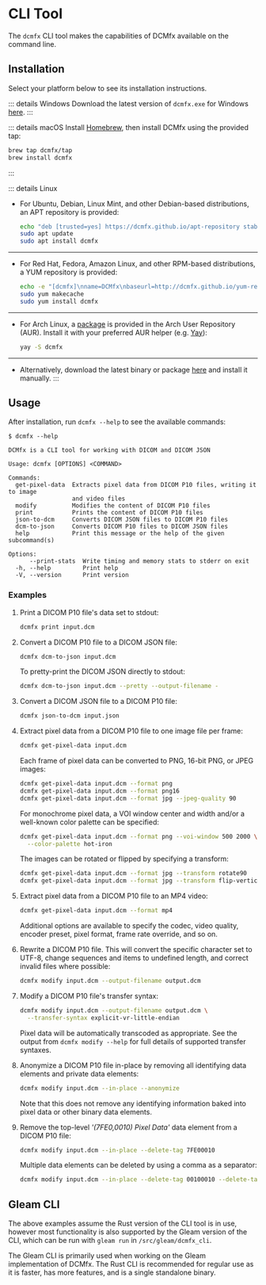 # CLI Tool

The `dcmfx` CLI tool makes the capabilities of DCMfx available on the command
line.

## Installation

Select your platform below to see its installation instructions.

::: details Windows
Download the latest version of `dcmfx.exe` for Windows [here](https://github.com/dcmfx/dcmfx/releases/latest).
:::

::: details macOS
Install [Homebrew](https://brew.sh), then install DCMfx using the provided tap:

```sh
brew tap dcmfx/tap
brew install dcmfx
```
:::

::: details Linux
- For Ubuntu, Debian, Linux Mint, and other Debian-based distributions, an APT
  repository is provided:

  ```sh
  echo "deb [trusted=yes] https://dcmfx.github.io/apt-repository stable main" | sudo tee /etc/apt/sources.list.d/dcmfx.list
  sudo apt update
  sudo apt install dcmfx
  ```

---

- For Red Hat, Fedora, Amazon Linux, and other RPM-based distributions, a YUM
  repository is provided:

  ```sh
  echo -e "[dcmfx]\nname=DCMfx\nbaseurl=http://dcmfx.github.io/yum-repository\nenabled=1\ngpgcheck=0" | sudo tee /etc/yum.repos.d/dcmfx.repo
  sudo yum makecache
  sudo yum install dcmfx
  ```

---

- For Arch Linux, a [package](https://aur.archlinux.org/packages/dcmfx) is
  provided in the Arch User Repository (AUR). Install it with your preferred
  AUR helper (e.g. [Yay](https://github.com/Jguer/yay)):

  ```sh
  yay -S dcmfx
  ```

---

- Alternatively, download the latest binary or package
[here](https://github.com/dcmfx/dcmfx/releases/latest) and install it manually.
:::

## Usage

After installation, run `dcmfx --help` to see the available commands:

```
$ dcmfx --help

DCMfx is a CLI tool for working with DICOM and DICOM JSON

Usage: dcmfx [OPTIONS] <COMMAND>

Commands:
  get-pixel-data  Extracts pixel data from DICOM P10 files, writing it to image
                  and video files
  modify          Modifies the content of DICOM P10 files
  print           Prints the content of DICOM P10 files
  json-to-dcm     Converts DICOM JSON files to DICOM P10 files
  dcm-to-json     Converts DICOM P10 files to DICOM JSON files
  help            Print this message or the help of the given subcommand(s)

Options:
      --print-stats  Write timing and memory stats to stderr on exit
  -h, --help         Print help
  -V, --version      Print version
```

### Examples

1. Print a DICOM P10 file's data set to stdout:

   ```sh
   dcmfx print input.dcm
   ```

2. Convert a DICOM P10 file to a DICOM JSON file:

   ```sh
   dcmfx dcm-to-json input.dcm
   ```

   To pretty-print the DICOM JSON directly to stdout:

   ```sh
   dcmfx dcm-to-json input.dcm --pretty --output-filename -
   ```

3. Convert a DICOM JSON file to a DICOM P10 file:

   ```sh
   dcmfx json-to-dcm input.json
   ```

4. Extract pixel data from a DICOM P10 file to one image file per frame:

   ```sh
   dcmfx get-pixel-data input.dcm
   ```

   Each frame of pixel data can be converted to PNG, 16-bit PNG, or JPEG images:

   ```sh
   dcmfx get-pixel-data input.dcm --format png
   dcmfx get-pixel-data input.dcm --format png16
   dcmfx get-pixel-data input.dcm --format jpg --jpeg-quality 90
   ```

   For monochrome pixel data, a VOI window center and width and/or a well-known
   color palette can be specified:

   ```sh
   dcmfx get-pixel-data input.dcm --format png --voi-window 500 2000 \
     --color-palette hot-iron
   ```

   The images can be rotated or flipped by specifying a transform:

   ```sh
   dcmfx get-pixel-data input.dcm --format jpg --transform rotate90
   dcmfx get-pixel-data input.dcm --format jpg --transform flip-vertical
   ```

5. Extract pixel data from a DICOM P10 file to an MP4 video:

   ```sh
   dcmfx get-pixel-data input.dcm --format mp4
   ```

   Additional options are available to specify the codec, video quality, encoder
   preset, pixel format, frame rate override, and so on.

6. Rewrite a DICOM P10 file. This will convert the specific character set to
   UTF-8, change sequences and items to undefined length, and correct invalid
   files where possible:

   ```sh
   dcmfx modify input.dcm --output-filename output.dcm
   ```

7. Modify a DICOM P10 file's transfer syntax:

   ```sh
   dcmfx modify input.dcm --output-filename output.dcm \
     --transfer-syntax explicit-vr-little-endian
   ```

   Pixel data will be automatically transcoded as appropriate. See the output
   from `dcmfx modify --help` for full details of supported transfer syntaxes.

8. Anonymize a DICOM P10 file in-place by removing all identifying data
   elements and private data elements:

   ```sh
   dcmfx modify input.dcm --in-place --anonymize
   ```

   Note that this does not remove any identifying information baked into pixel
   data or other binary data elements.

9. Remove the top-level *'(7FE0,0010) Pixel Data'* data element from a DICOM P10
   file:

   ```sh
   dcmfx modify input.dcm --in-place --delete-tag 7FE00010
   ```

   Multiple data elements can be deleted by using a comma as a separator:

   ```sh
   dcmfx modify input.dcm --in-place --delete-tag 00100010 --delete-tag 00100030
   ```

## Gleam CLI

The above examples assume the Rust version of the CLI tool is in use, however
most functionality is also supported by the Gleam version of the CLI, which can be
run with `gleam run` in `/src/gleam/dcmfx_cli`.

The Gleam CLI is primarily used when working on the Gleam implementation of
DCMfx. The Rust CLI is recommended for regular use as it is faster, has more
features, and is a single standalone binary.
